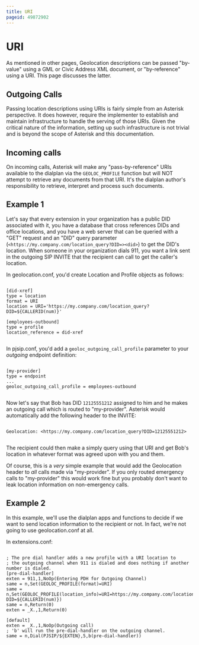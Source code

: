 ```yaml
---
title: URI
pageid: 49872902
---
```


# URI

As mentioned in other pages, Geolocation descriptions can be passed "by-value" using a GML or Civic Address XML document, or "by-reference" using a URI. This page discusses the latter.

## Outgoing Calls

Passing location descriptions using URIs is fairly simple from an Asterisk perspective. It does however, require the implementer to establish and maintain infrastructure to handle the serving of those URIs. Given the critical nature of the information, setting up such infrastructure is not trivial and is beyond the scope of Asterisk and this documentation.

## Incoming calls

On incoming calls, Asterisk will make any "pass-by-reference" URIs available to the dialplan via the `GEOLOC_PROFILE` function but will NOT attempt to retrieve any documents from that URI. It's the dialplan author's responsibility to retrieve, interpret and process such documents.

## Example 1

Let's say that every extension in your organization has a public DID associated with it, you have a database that cross references DIDs and office locations, and you have a web server that can be queried with a "GET" request and an "DID" query parameter (`<https://my.company.com/location_query?DID=><did>`) to get the DID's location. When someone in your organization dials 911, you want a link sent in the outgoing SIP INVITE that the recipient can call to get the caller's location.

In geolocation.conf, you'd create Location and Profile objects as follows:

```

[did-xref]
type = location
format = URI
location = URI='https://my.company.com/location_query?DID=${CALLERID(num)}'

[employees-outbound]
type = profile
location_reference = did-xref


```


In pjsip.conf, you'd add a `geoloc_outgoing_call_profile` parameter to your *outgoing* endpoint definition:


```

[my-provider]
type = endpoint
...
geoloc_outgoing_call_profile = employees-outbound


```


Now let's say that Bob has DID `12125551212` assigned to him and he makes an outgoing call which is routed to "my-provider". Asterisk would automatically add the following header to the INVITE:

```

Geolocation: <https://my.company.com/location_query?DID=12125551212>


```


The recipient could then make a simply query using that URI and get Bob's location in whatever format was agreed upon with you and them.

Of course, this is a *very* simple example that would add the Geolocation header to *all* calls made via "my-provider". If you only routed emergency calls to "my-provider" this would work fine but you probably don't want to leak location information on non-emergency calls.

## Example 2

In this example, we'll use the dialplan apps and functions to decide if we want to send location information to the recipient or not. In fact, we're not going to use geolocation.conf at all.

In extensions.conf:

```

; The pre dial handler adds a new profile with a URI location to
; the outgoing channel when 911 is dialed and does nothing if another number is dialed.
[pre-dial-handler]
exten = 911,1,NoOp(Entering PDH for Outgoing Channel)
same = n,Set(GEOLOC_PROFILE(format)=URI)
same = n,Set(GEOLOC_PROFILE(location_info)=URI=https://my.company.com/location_query?DID=${CALLERID(num)})
same = n,Return(0)
exten = _X.,1,Return(0)

[default]
exten = _X.,1,NoOp(Outgoing call)
; 'b' will run the pre-dial-handler on the outgoing channel.
same = n,Dial(PJSIP/${EXTEN},5,b(pre-dial-handler))

```

